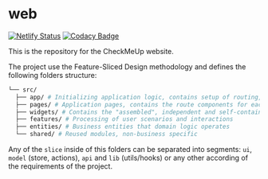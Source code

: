 # web

[![Netlify Status](https://api.netlify.com/api/v1/badges/91b72964-6015-4726-81d1-5b132b898ea1/deploy-status)](https://app.netlify.com/sites/checkmeup/deploys)
[![Codacy Badge](https://app.codacy.com/project/badge/Grade/2bd546252d3e417c96ed2fcac4f5d2a2)](https://app.codacy.com/gh/checkmeup/web/dashboard?utm_source=gh&utm_medium=referral&utm_content=&utm_campaign=Badge_grade)

This is the repository for the CheckMeUp website.

The project use the Feature-Sliced Design methodology and defines the following folders structure:

```sh
└── src/
  ├── app/ # Initializing application logic, contains setup of routing, store and global styles
  ├── pages/ # Application pages, contains the route components for each page in the app, mostly composition, hardly any logic
  ├── widgets/ # Contains the "assembled", independent and self-contained blocks for pages, with content and interactive buttons that are wired up to the relevant calls on the back-end.
  ├── features/ # Processing of user scenarios and interactions
  ├── entities/ # Business entities that domain logic operates
  └── shared/ # Reused modules, non-business specific
```

Any of the `slice` inside of this folders can be separated into segments: `ui`, `model` (store, actions), `api` and `lib` (utils/hooks) or any other according of the requirements of the project.

